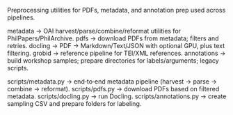 Preprocessing utilities for PDFs, metadata, and annotation prep used across pipelines.

metadata -> OAI harvest/parse/combine/reformat utilities for PhilPapers/PhilArchive.
pdfs -> download PDFs from metadata; filters and retries.
docling -> PDF → Markdown/Text/JSON with optional GPU, plus text filtering.
grobid -> reference pipeline for TEI/XML references.
annotations -> build workshop samples; prepare directories for labels/arguments; legacy scripts.

scripts/metadata.py -> end‑to‑end metadata pipeline (harvest → parse → combine → reformat).
scripts/pdfs.py -> download PDFs based on filtered metadata.
scripts/docling.py -> run Docling.
scripts/annotations.py -> create sampling CSV and prepare folders for labeling.
